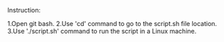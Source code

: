 Instruction:

1.Open git bash.
2.Use 'cd' command to go to the script.sh file location.
3.Use './script.sh' command to run the script in a Linux machine.
